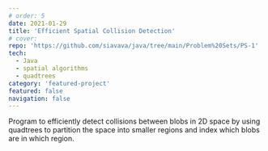 ```yaml
---
# order: 5
date: 2021-01-29
title: 'Efficient Spatial Collision Detection'
# cover: 
repo: 'https://github.com/siavava/java/tree/main/Problem%20Sets/PS-1'
tech:
  - Java
  - spatial algorithms
  - quadtrees
category: 'featured-project'
featured: false
navigation: false
---
```


Program to efficiently detect collisions between blobs in 2D space by using
<highlight>quadtrees</highlight> to partition the space into smaller regions
and index which blobs are in which region.
